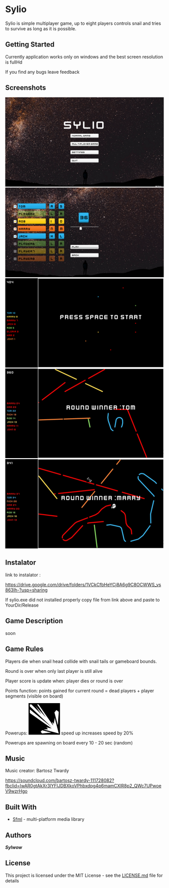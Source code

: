 # Sylio
Sylio is simple multiplayer game, up to eight players controls snail and tries to survive as long as it is possible.
## Getting Started
Currently application works only on windows and the best screen resolution is fullHd

If you find any bugs leave feedback
## Screenshots
![main menu](ScreenShots/mainMenu.png)
![setup game](ScreenShots/setUpGame.png)
![gameplay](ScreenShots/inGame.png)
![gameplay2](ScreenShots/inGame3.jpg)
![gameplay3](ScreenShots/inGame4.jpg)
## Instalator
link to instalator :

https://drive.google.com/drive/folders/1VCkCfbHeYCj8A6g9C8OCWWS_vs863Ih-?usp=sharing

If sylio.exe did not installed properly copy file from link above and paste to YourDir/Release
## Game Description
soon
## Game Rules 
Players die when snail head collide with snail tails or gameboard bounds.

Round is over when only last player is still alive

Player score is update when: player dies or round is over

Points function: points gained for current round = dead players + player segments (visible on board)

Powerups:
<img src="boost_icons/speed_up.png" width="100"> speed up increases speed by 20%

Powerups are spawning on board every 10 - 20 sec (random)


## Music
Music creator: Bartosz Twardy

https://soundcloud.com/bartosz-twardy-111728082?fbclid=IwAR0gtAkXr3lYFIJDBXkoVPhbxdpg4p6mamCXlR8p2_QWc7UPwoeV9wzrHgo
## Built With
* [Sfml](https://www.sfml-dev.org/) - multi-platform media library
## Authors
***Sylwow***
## License
This project is licensed under the MIT License - see the [LICENSE.md](license.txt) file for details
